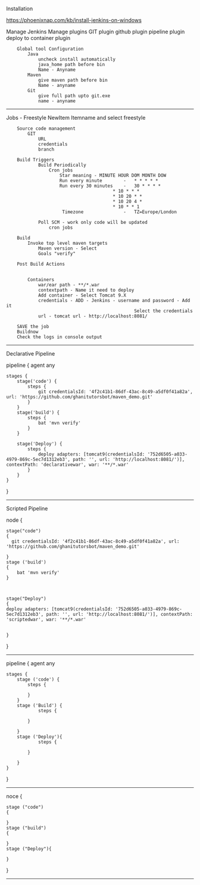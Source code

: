 

Installation

https://phoenixnap.com/kb/install-jenkins-on-windows

Manage Jenkins
        Manage plugins
            GIT plugin
            github plugin
            pipeline plugin
            deploy to container plugin

        Global tool Configuration
            Java
                uncheck install automatically
                java_home path before bin
                Name - Anyname
            Maven
                give maven path before bin
                Name - anyname
            Git
                give full path upto git.exe
                name - anyname
------------------------------------------------------------------------------------------
Jobs - Freestyle
    NewItem
        Itemname and select freestyle

        Source code management
            GIT 
                URL
                credentials
                branch

        Build Triggers
                Build Periodically
                    Cron jobs
                        Star meaning - MINUTE HOUR DOM MONTH DOW
                        Run every minute        -   * * * * *
                        Run every 30 minutes    -   30 * * * *
                                            * 10 * * *
                                            * 10 20 * *
                                            * 10 20 4 *
                                            * 10 * * 1
                         Timezone               -   TZ=Europe/London
                
                Poll SCM - work only code will be updated
                    cron jobs
                        
        Build
            Invoke top level maven targets
                Maven version - Select
                Goals "verify"

        Post Build Actions


            Containers
                war/ear path - **/*.war
                contextpath - Name it need to deploy
                Add container - Select Tomcat 9.X
                credentials - ADD - Jenkins - username and password - Add it
                                                    Select the credentials
                url - tomcat url - http://localhost:8081/

        SAVE the job
        Buildnow
        Check the logs in console output

-------------------------------------------------------------------------------------------

Declarative Pipeline

pipeline {
    agent any

    stages {
        stage('code') {
            steps {
                git credentialsId: '4f2c41b1-86df-43ac-8c49-a5df0f41a82a', url: 'https://github.com/ghanitutorsbot/maven_demo.git'
            }
        }
        stage('build') {
            steps {
                bat 'mvn verify'
            }
        }

        stage('Deploy') {
            steps {
                deploy adapters: [tomcat9(credentialsId: '752d6505-a033-4979-869c-5ec7d1312eb3', path: '', url: 'http://localhost:8081/')], contextPath: 'declarativewar', war: '**/*.war'
            }
        }
    }
}

-------------------------------------------------------------------------------------------

Scripted Pipeline

node {
    
    stage("code")
    {
      git credentialsId: '4f2c41b1-86df-43ac-8c49-a5df0f41a82a', url: 'https://github.com/ghanitutorsbot/maven_demo.git'  
      
    }
    stage ('build')
    {
        bat 'mvn verify'
    }
    

    
    stage("Deploy")
    {
    deploy adapters: [tomcat9(credentialsId: '752d6505-a033-4979-869c-5ec7d1312eb3', path: '', url: 'http://localhost:8081/')], contextPath: 'scriptedwar', war: '**/*.war'

        
    }

}

-------------------------------------------------------------------------------------------



pipeline {
    agent any
    
    stages {
        stage ('code') {
            steps {
                
            }
        }
        stage ('Build') {
                steps {
                
            }
            
        }
        stage ('Deploy'){
                steps {
                
            }
            
        }
    }

  
}

---------------------------------------------------------------------------------------
noce {

    stage ("code")
    {

    }
    stage ("build")
    {

    }
    stage ("Deploy"){

    }
}

---------------------------------------------------------------------------------------



